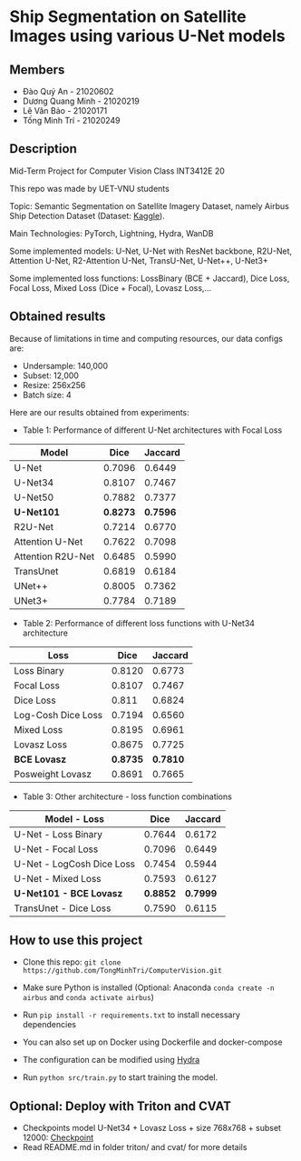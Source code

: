 # Ship Segmentation on Satellite Images using various U-Net models

## Members

- Đào Quý An - 21020602
- Dương Quang Minh - 21020219
- Lê Văn Bảo - 21020171
- Tống Minh Trí - 21020249

## Description

Mid-Term Project for Computer Vision Class INT3412E 20

This repo was made by UET-VNU students

Topic: Semantic Segmentation on Satellite Imagery Dataset, namely Airbus Ship Detection Dataset (Dataset: [Kaggle](https://www.kaggle.com/competitions/airbus-ship-detection/data)).

Main Technologies: PyTorch, Lightning, Hydra, WanDB

Some implemented models: U-Net, U-Net with ResNet backbone, R2U-Net, Attention U-Net, R2-Attention U-Net, TransU-Net, U-Net++, U-Net3+

Some implemented loss functions: LossBinary (BCE + Jaccard), Dice Loss, Focal Loss, Mixed Loss (Dice + Focal), Lovasz Loss,...

## Obtained results

Because of limitations in time and computing resources, our data configs are:

- Undersample: 140,000
- Subset: 12,000
- Resize: 256x256
- Batch size: 4

Here are our results obtained from experiments:

- Table 1: Performance of different U-Net architectures with Focal Loss

| Model             | Dice       | Jaccard    |
| ----------------- | ---------- | ---------- |
| U-Net             | 0.7096     | 0.6449     |
| U-Net34           | 0.8107     | 0.7467     |
| U-Net50           | 0.7882     | 0.7377     |
| **U-Net101**      | **0.8273** | **0.7596** |
| R2U-Net           | 0.7214     | 0.6770     |
| Attention U-Net   | 0.7622     | 0.7098     |
| Attention R2U-Net | 0.6485     | 0.5990     |
| TransUnet         | 0.6819     | 0.6184     |
| UNet++            | 0.8005     | 0.7362     |
| UNet3+            | 0.7784     | 0.7189     |

- Table 2: Performance of different loss functions with U-Net34 architecture

| Loss               | Dice       | Jaccard    |
| ------------------ | ---------- | ---------- |
| Loss Binary        | 0.8120     | 0.6773     |
| Focal Loss         | 0.8107     | 0.7467     |
| Dice Loss          | 0.811      | 0.6824     |
| Log-Cosh Dice Loss | 0.7194     | 0.6560     |
| Mixed Loss         | 0.8195     | 0.6961     |
| Lovasz Loss        | 0.8675     | 0.7725     |
| **BCE Lovasz**     | **0.8735** | **0.7810** |
| Posweight Lovasz   | 0.8691     | 0.7665     |

- Table 3: Other architecture - loss function combinations

| Model - Loss              | Dice       | Jaccard    |
| ------------------------- | ---------- | ---------- |
| U-Net - Loss Binary       | 0.7644     | 0.6172     |
| U-Net - Focal Loss        | 0.7096     | 0.6449     |
| U-Net - LogCosh Dice Loss | 0.7454     | 0.5944     |
| U-Net - Mixed Loss        | 0.7593     | 0.6127     |
| **U-Net101 - BCE Lovasz** | **0.8852** | **0.7999** |
| TransUnet - Dice Loss     | 0.7590     | 0.6115     |

## How to use this project

- Clone this repo: `git clone https://github.com/TongMinhTri/ComputerVision.git`

- Make sure Python is installed (Optional: Anaconda `conda create -n airbus` and `conda activate airbus`)

- Run `pip install -r requirements.txt` to install necessary dependencies

- You can also set up on Docker using Dockerfile and docker-compose

- The configuration can be modified using [Hydra](https://hydra.cc/)

- Run `python src/train.py` to start training the model.

## Optional: Deploy with Triton and CVAT

- Checkpoints model U-Net34 + Lovasz Loss + size 768x768 + subset 12000: [Checkpoint](https://drive.google.com/file/d/1BKEtCd3AjOtt2u7DYAUlouIiYQILgCPL/view?usp=sharing)
- Read README.md in folder triton/ and cvat/ for more details
